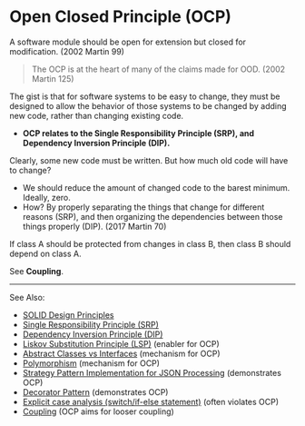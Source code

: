 # Open Closed Principle (OCP)

A software module should be open for extension but closed for modification. (2002 Martin 99)

> The OCP is at the heart of many of the claims made for OOD. (2002 Martin 125)

The gist is that for software systems to be easy to change, they must be designed to allow the behavior of those systems
to be changed by adding new code, rather than changing existing code.

- **OCP relates to the Single Responsibility Principle (SRP), and Dependency Inversion Principle (DIP).**

Clearly, some new code must be written. But how much old code will have to change?

- We should reduce the amount of changed code to the barest minimum. Ideally, zero.
- How? By properly separating the things that change for different reasons (SRP), and then organizing the dependencies
  between those things properly (DIP). (2017 Martin 70)

If class A should be protected from changes in class B, then class B should depend on class A.

See **Coupling**.

---
See Also:
- [SOLID Design Principles](SOLID-Design-Principles.md)
- [Single Responsibility Principle (SRP)](Single-Responsibility-Principle-SRP.md)
- [Dependency Inversion Principle (DIP)](Dependency-Inversion-Principle-DIP.md)
- [Liskov Substitution Principle (LSP)](Liskov-Substitution-Principle-LSP.md) (enabler for OCP)
- [Abstract Classes vs Interfaces](Abstract-Classes-vs-Interfaces.md) (mechanism for OCP)
- [Polymorphism](Polymorphism.md) (mechanism for OCP)
- [Strategy Pattern Implementation for JSON Processing](Strategy-Pattern-Implementation-for-JSON-Processing.md) (demonstrates OCP)
- [Decorator Pattern](Decorator-Pattern.md) (demonstrates OCP)
- [Explicit case analysis (switch/if-else statement)](Explicit-case-analysis-switch-if-else-statement.md) (often violates OCP)
- [Coupling](Coupling.md) (OCP aims for looser coupling)